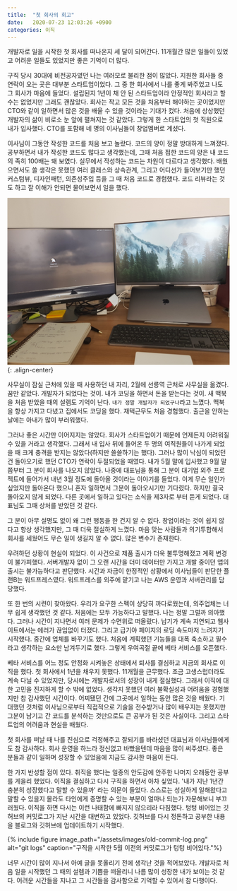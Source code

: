 ```yaml
---
title:  "첫 회사의 회고"
date:   2020-07-23 12:03:26 +0900
categories: 이직
---
```

개발자로 일을 시작한 첫 회사를 떠나온지 세 달이 되어간다. 11개월간 많은 일들이 있었고 어려운 일들도 있었지만 좋은 기억이 더 많다.

구직 당시 30대에 비전공자였던 나는 여러모로 불리한 점이 많았다. 지원한 회사들 중 연락이 오는 곳은 대부분 스타트업이었다. 그 중 한 회사에서 나를 좋게 봐주었고 나도 그 회사가 마음에 들었다. 설립된지 1년이 채 안 된 스타트업이라 안정적인 회사라고 할 수는 없었지만 그래도 괜찮았다. 회사는 작고 모든 것을 처음부터 해야하는 곳이었지만 CTO와 같이 일하면서 많은 것을 배울 수 있을 것이라는 기대가 컸다. 처음에 상상했던 개발자의 삶이 비로소 눈 앞에 펼쳐지는 것 같았다. 그렇게 한 스타트업의 첫 직원으로 내가 입사했다. CTO를 포함해 네 명의 이사님들이 창업멤버로 계셨다.

이사님이 그동안 작성한 코드를 처음 보고 놀랐다. 코드의 양이 정말 방대하게 느껴졌다. 공부하면서 내가 작성한 코드도 많다고 생각했는데, 그때 처음 접한 코드의 양은 내 코드의 족히 100배는 돼 보였다. 실무에서 작성하는 코드는 차원이 다르다고 생각했다. 배웠으면서도 쓸 생각은 못했던 여러 클래스와 상속관계, 그리고 어디선가 들어보기만 했던 커스텀뷰, 디자인패턴, 의존성주입 등을 그 때 처음 코드로 경험했다. 코드 리뷰라는 것도 하고 잘 이해가 안되면 물어보면서 일을 했다.


![first-desk](/assets/images/first-desk.png){: .align-center}


사무실이 잠실 근처에 있을 때 사용하던 내 자리, 2월에 선릉역 근처로 사무실을 옮겼다.
꿈만 같았다. 개발자가 되었다는 것이. 내가 코딩을 하면서 돈을 받는다는 것이. 새 맥북을 처음 받았을 때의 설렘도 기억이 난다. `내가 정말 개발자가 되었구나`라고 느꼈다. 맥북을 항상 가지고 다녔고 집에서도 코딩을 했다. 재택근무도 처음 경험했다. 출근을 안하는 날에는 아내가 많이 부러워했다.

그러나 좋은 시간만 이어지지는 않았다. 회사가 스타트업이기 때문에 언제든지 어려워질 수 있을 거라고 생각했다. 그래서 내 입사 뒤에 들어온 두 명의 여직원들이 나가게 되었을 때 크게 충격을 받지는 않았다(하지만 쓸쓸하기는 했다). 그러나 많이 낙심이 되었던 건 돌아오기로 했던 CTO가 연락이 두절되었을 때였다. 내가 5월 말에 입사했고 9월 말 쯤부터 그 분이 회사를 나오지 않았다. 나중에 대표님을 통해 그 분이 대기업 외주 프로젝트에 들어가서 내년 3월 정도에 돌아올 것이라는 이야기를 들었다. 이게 무슨 일인가 싶었지만 돌아온다 했으니 혼자 일하면서 그분이 돌아오시기만 기다렸다. 하지만 결국 돌아오지 않게 되었다. 다른 곳에서 일하고 있다는 소식을 제3자로 부터 듣게 되었다. 대표님도 그때 상처를 받았던 것 같다.

그 분이 아무 설명도 없이 왜 그런 행동을 한 건지 알 수 없다. 창업이라는 것이 쉽지 않다고 항상 생각했지만, 그 때 더욱 절실하게 느꼈다. 마음 맞는 사람들과 의기투합해서 회사를 세웠어도 무슨 일이 생길지 알 수 없다. 많은 변수가 존재한다.

우려하던 상황이 현실이 되었다. 이 사건으로 제품 출시가 더욱 불투명해졌고 계획 변경이 불가피했다. 서버개발자 없이 그 오랜 시간을 더미 데이터만 가지고 개발 중이던 앱의 출시는 불가능하다고 판단했다. 시간과 자금이 한정적인 상황에서 이사님들이 판단한 플랜B는 워드프레스였다. 워드프레스를 외주에 맡기고 나는 AWS 운영과 서버관리를 담당했다.

또 한 번의 시련이 찾아왔다. 우리가 요구한 스펙이 상당히 까다로웠는데, 외주업체는 너무 쉽게 생각했던 것 같다. 처음에는 모두 가능하다고 말했다. 나는 정말 그럴까 의아했다. 그러나 시간이 지나면서 여러 문제가 수면위로 떠올랐다. 납기가 계속 지연되고 웹사이트에서는 에러가 끊임없이 터졌다. 그리고 급기야 페이지의 로딩 속도마저 느려지기 시작했다. 중간에 업체를 바꾸기도 했다. 처음에 계획했던 기능들을 대폭 축소하고 필수라고 생각하는 요소만 남겨두기로 했다. 그렇게 우여곡절 끝에 베타 서비스를 오픈했다.

베타 서비스를 어느 정도 안정화 시켜놓은 상태에서 퇴사를 결심하고 지금의 회사로 이직을 했다. 첫 회사에서 1년을 채우지 못했다. 11개월을 근무했다. 조금 고생스럽더라도 계속 다닐 수 있었지만, 당시에는 개발자로서의 성장이 내게 절실했다. 그래서 이직에 대한 고민을 진지하게 할 수 밖에 없었다. 생각지 못했던 여러 불확실성과 어려움을 경험했지만 참 감사했던 시간이다. 어찌됐던 간에 그곳에서 일하는 동안 많은 것을 배웠다. 기대했던 것처럼 이사님으로부터 직접적으로 기술을 전수받거나 많이 배우지는 못했지만 그분이 남기고 간 코드를 분석하는 것만으로도 큰 공부가 된 것은 사실이다. 그리고 스타트업의 어려움과 현실을 배웠다.

첫 회사를 떠날 때 나를 진심으로 걱정해주고 잘되기를 바라셨던 대표님과 이사님들에게도 참 감사하다. 회사 운영을 하느라 정신없고 바빴을텐데 마음을 많이 써주셨다. 좋은 분들과 같이 일하며 성장할 수 있었음에 지금도 감사한 마음이 든다.

한 가지 반성할 점이 있다. 취직을 했다는 일종의 안도감에 안주한 나머지 오래동안 공부를 게을리 했었다. 이직을 결심하고 다시 구직을 하면서 아차 싶었다. '내가 지난 1년간 충분히 성장했다고 말할 수 있을까' 라는 의문이 들었다. 스스로는 성실하게 일해왔다고 말할 수 있을지 몰라도 타인에게 증명할 수 있는 부분이 얼마나 되는가 자문해보니 부끄러웠다. 이직을 하면 다시는 이런 나태함에 빠지지 않으리라 다짐했다. 텅텅 비어있는 깃허브의 커밋로그가 지난 시간을 대변하고 있었다. 깃허브를 다시 정돈하고 공부한 내용을 블로그와 깃허브에 업데이트하기 시작했다.


{% include figure image_path="/assets/images/old-commit-log.png" alt="git logs" caption="구직을 시작한 5월 이전의 커밋로그가 텅텅 비어있다."%}

너무 시간이 많이 지나서 아예 글을 못올리기 전에 생각난 것을 적어보았다. 개발자로 처음 일을 시작했던 그 때의 설렘과 기쁨을 떠올리니 나름 많이 성장한 내가 보이는 것 같다. 어려운 시간들을 지나고 그 시간들을 감사함으로 기억할 수 있어서 참 다행이다.